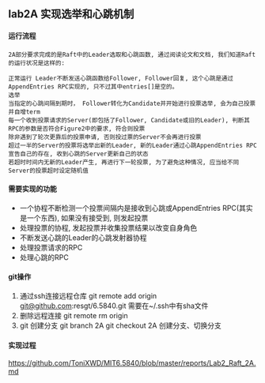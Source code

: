 ## lab2A 实现选举和心跳机制

#### 运行流程
```
2A部分要求完成的是Raft中的Leader选取和心跳函数, 通过阅读论文和文档, 我们知道Raft的运行状况是这样的:

正常运行 Leader不断发送心跳函数给Follower, Follower回复, 这个心跳是通过AppendEntries RPC实现的, 只不过其中entries[]是空的。
选举
当指定的心跳间隔到期时， Follower转化为Candidate并开始进行投票选举, 会为自己投票并自增term
每一个收到投票请求的Server(即包括了Follower, Candidate或旧的Leader), 判断其RPC的参数是否符合Figure2中的要求, 符合则投票
除非遇到了轮次更靠后的投票申请, 否则投过票的Server不会再进行投票
超过一半的Server的投票将选举出新的Leader, 新的Leader通过心跳AppendEntries RPC宣告自己的存在, 收到心跳的Server更新自己的状态
若超时时间内无新的Leader产生, 再进行下一轮投票, 为了避免这种情况, 应当给不同Server的投票超时设定随机值
```

#### 需要实现的功能
- 一个协程不断检测一个投票间隔内是接收到心跳或AppendEntries RPC(其实是一个东西), 如果没有接受到, 则发起投票
- 处理投票的协程, 发起投票并收集投票结果以改变自身角色
- 不断发送心跳的Leader的心跳发射器协程
- 处理投票请求的RPC
- 处理心跳的RPC 

#### git操作

1. 通过ssh连接远程仓库 git remote add origin git@github.com:resgt/6.5840.git 需要在~/.ssh中有sha文件
2. 删除远程连接 git remote rm origin
3. git 创建分支 git branch 2A git checkout 2A 创建分支、切换分支

#### 实现过程 
https://github.com/ToniXWD/MIT6.5840/blob/master/reports/Lab2_Raft_2A.md